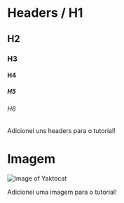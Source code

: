 # Headers / H1
## H2
### H3
#### H4
##### H5
###### H6

Adicionei uns headers para o tutorial!

# Imagem

![Image of Yaktocat](https://octodex.github.com/images/yaktocat.png)

Adicionei uma imagem para o tutorial!
